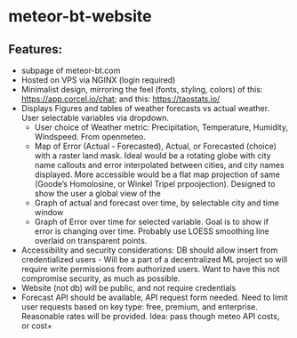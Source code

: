 # meteor-bt-website

## Features:
- subpage of meteor-bt.com
- Hosted on VPS via NGINX (login required)
- Minimalist design, mirroring the feel (fonts, styling, colors) of this: https://app.corcel.io/chat; and this: https://taostats.io/
- Displays Figures and tables of weather forecasts vs actual weather. User selectable variables via dropdown.
    * User choice of Weather metric: Precipitation, Temperature, Humidity, Windspeed. From openmeteo.
    * Map of Error (Actual - Forecasted), Actual, or Forecasted (choice) with a raster land mask. Ideal would be a rotating globe with city name callouts and error interpolated between cities, and city names displayed. More accessible would be a flat map projection of same (Goode’s Homolosine, or Winkel Tripel prpoojection). Designed to show the user a global view of the 
    * Graph of actual and forecast over time, by selectable city and time window
    * Graph of Error over time for selected variable. Goal is to show if error is changing over time. Probably use LOESS smoothing line overlaid on transparent points.
- Accessibility and security considerations: DB should allow insert from credentialized users - Will be a part of a decentralized ML project so will require write permissions from authorized users. Want to have this not compromise security, as much as possible.
- Website (not db) will be public, and not require credentials
- Forecast API should be available, API request form needed. Need to limit user requests based on key type: free, premium, and enterprise. Reasonable rates will be provided. Idea: pass though meteo API costs, or cost+



